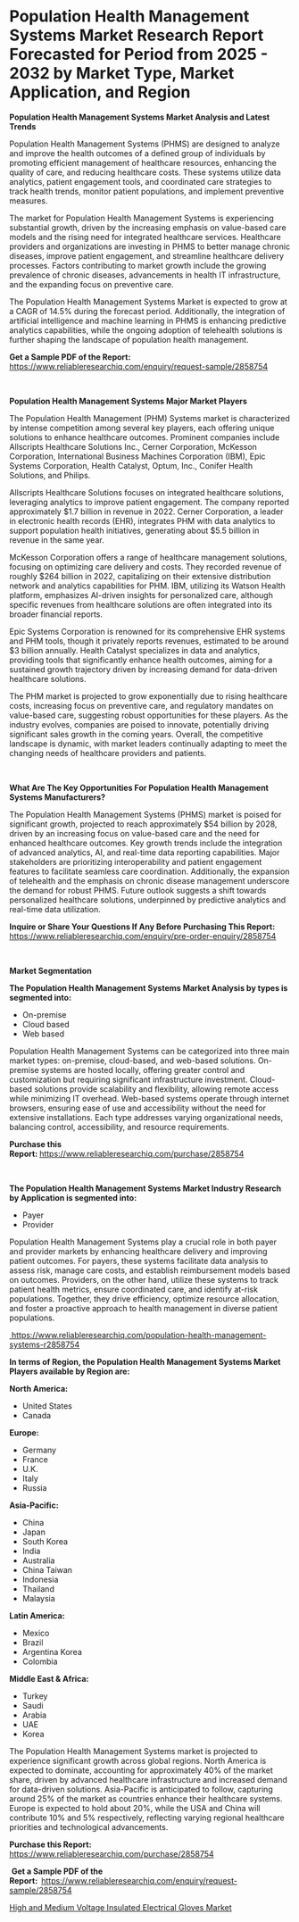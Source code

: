 <p><h1>Population Health Management Systems Market Research Report Forecasted for Period from 2025 -  2032 by Market Type, Market Application, and Region</h1></p><p><strong>Population Health Management Systems Market Analysis and Latest Trends</strong></p>
<p><p>Population Health Management Systems (PHMS) are designed to analyze and improve the health outcomes of a defined group of individuals by promoting efficient management of healthcare resources, enhancing the quality of care, and reducing healthcare costs. These systems utilize data analytics, patient engagement tools, and coordinated care strategies to track health trends, monitor patient populations, and implement preventive measures.</p><p>The market for Population Health Management Systems is experiencing substantial growth, driven by the increasing emphasis on value-based care models and the rising need for integrated healthcare services. Healthcare providers and organizations are investing in PHMS to better manage chronic diseases, improve patient engagement, and streamline healthcare delivery processes. Factors contributing to market growth include the growing prevalence of chronic diseases, advancements in health IT infrastructure, and the expanding focus on preventive care.</p><p>The Population Health Management Systems Market is expected to grow at a CAGR of 14.5% during the forecast period. Additionally, the integration of artificial intelligence and machine learning in PHMS is enhancing predictive analytics capabilities, while the ongoing adoption of telehealth solutions is further shaping the landscape of population health management.</p></p>
<p><strong>Get a Sample PDF of the Report:&nbsp;</strong> <a href="https://www.reliableresearchiq.com/enquiry/request-sample/2858754?utm_campaign=3252&utm_medium=2&utm_source=Github&utm_content=ia&utm_term=12032025&utm_id=population-health-management-systems">https://www.reliableresearchiq.com/enquiry/request-sample/2858754</a></p>
<p>&nbsp;</p>
<p><strong>Population Health Management Systems Major Market Players</strong></p>
<p><p>The Population Health Management (PHM) Systems market is characterized by intense competition among several key players, each offering unique solutions to enhance healthcare outcomes. Prominent companies include Allscripts Healthcare Solutions Inc., Cerner Corporation, McKesson Corporation, International Business Machines Corporation (IBM), Epic Systems Corporation, Health Catalyst, Optum, Inc., Conifer Health Solutions, and Philips.</p><p>Allscripts Healthcare Solutions focuses on integrated healthcare solutions, leveraging analytics to improve patient engagement. The company reported approximately $1.7 billion in revenue in 2022. Cerner Corporation, a leader in electronic health records (EHR), integrates PHM with data analytics to support population health initiatives, generating about $5.5 billion in revenue in the same year.</p><p>McKesson Corporation offers a range of healthcare management solutions, focusing on optimizing care delivery and costs. They recorded revenue of roughly $264 billion in 2022, capitalizing on their extensive distribution network and analytics capabilities for PHM. IBM, utilizing its Watson Health platform, emphasizes AI-driven insights for personalized care, although specific revenues from healthcare solutions are often integrated into its broader financial reports.</p><p>Epic Systems Corporation is renowned for its comprehensive EHR systems and PHM tools, though it privately reports revenues, estimated to be around $3 billion annually. Health Catalyst specializes in data and analytics, providing tools that significantly enhance health outcomes, aiming for a sustained growth trajectory driven by increasing demand for data-driven healthcare solutions.</p><p>The PHM market is projected to grow exponentially due to rising healthcare costs, increasing focus on preventive care, and regulatory mandates on value-based care, suggesting robust opportunities for these players. As the industry evolves, companies are poised to innovate, potentially driving significant sales growth in the coming years. Overall, the competitive landscape is dynamic, with market leaders continually adapting to meet the changing needs of healthcare providers and patients.</p></p>
<p>&nbsp;</p>
<p><strong>What Are The Key Opportunities For Population Health Management Systems Manufacturers?</strong></p>
<p><p>The Population Health Management Systems (PHMS) market is poised for significant growth, projected to reach approximately $54 billion by 2028, driven by an increasing focus on value-based care and the need for enhanced healthcare outcomes. Key growth trends include the integration of advanced analytics, AI, and real-time data reporting capabilities. Major stakeholders are prioritizing interoperability and patient engagement features to facilitate seamless care coordination. Additionally, the expansion of telehealth and the emphasis on chronic disease management underscore the demand for robust PHMS. Future outlook suggests a shift towards personalized healthcare solutions, underpinned by predictive analytics and real-time data utilization.</p></p>
<p><strong>Inquire or Share Your Questions If Any Before Purchasing This Report:</strong> <a href="https://www.reliableresearchiq.com/enquiry/pre-order-enquiry/2858754?utm_campaign=3252&utm_medium=2&utm_source=Github&utm_content=ia&utm_term=12032025&utm_id=population-health-management-systems">https://www.reliableresearchiq.com/enquiry/pre-order-enquiry/2858754</a></p>
<p>&nbsp;</p>
<p><strong>Market Segmentation</strong></p>
<p><strong>The Population Health Management Systems Market Analysis by types is segmented into:</strong></p>
<p><ul><li>On-premise</li><li>Cloud based</li><li>Web based</li></ul></p>
<p><p>Population Health Management Systems can be categorized into three main market types: on-premise, cloud-based, and web-based solutions. On-premise systems are hosted locally, offering greater control and customization but requiring significant infrastructure investment. Cloud-based solutions provide scalability and flexibility, allowing remote access while minimizing IT overhead. Web-based systems operate through internet browsers, ensuring ease of use and accessibility without the need for extensive installations. Each type addresses varying organizational needs, balancing control, accessibility, and resource requirements.</p></p>
<p><strong>Purchase this Report:&nbsp;</strong><a href="https://www.reliableresearchiq.com/purchase/2858754?utm_campaign=3252&utm_medium=2&utm_source=Github&utm_content=ia&utm_term=12032025&utm_id=population-health-management-systems">https://www.reliableresearchiq.com/purchase/2858754</a></p>
<p>&nbsp;</p>
<p><strong>The Population Health Management Systems Market Industry Research by Application is segmented into:</strong></p>
<p><ul><li>Payer</li><li>Provider</li></ul></p>
<p><p>Population Health Management Systems play a crucial role in both payer and provider markets by enhancing healthcare delivery and improving patient outcomes. For payers, these systems facilitate data analysis to assess risk, manage care costs, and establish reimbursement models based on outcomes. Providers, on the other hand, utilize these systems to track patient health metrics, ensure coordinated care, and identify at-risk populations. Together, they drive efficiency, optimize resource allocation, and foster a proactive approach to health management in diverse patient populations.</p></p>
<p><a href="https://www.reliableresearchiq.com/population-health-management-systems-r2858754?utm_campaign=3252&utm_medium=2&utm_source=Github&utm_content=ia&utm_term=12032025&utm_id=population-health-management-systems">&nbsp;https://www.reliableresearchiq.com/population-health-management-systems-r2858754</a></p>
<p><strong>In terms of Region, the Population Health Management Systems Market Players available by Region are:</strong></p>
<p>
    <p> <strong> North America: </strong>
        <ul>
            <li>United States</li>
            <li>Canada</li>
        </ul>
        </p> 
    <p> <strong> Europe: </strong>
        <ul>
            <li>Germany</li>
            <li>France</li>
            <li>U.K.</li>
            <li>Italy</li>
            <li>Russia</li>
        </ul>
        </p> 
    <p> <strong> Asia-Pacific: </strong>
        <ul>
            <li>China</li>
            <li>Japan</li>
            <li>South Korea</li>
            <li>India</li>
            <li>Australia</li>
            <li>China Taiwan</li>
            <li>Indonesia</li>
            <li>Thailand</li>
            <li>Malaysia</li>
        </ul>
        </p> 
    <p> <strong> Latin America: </strong>
        <ul>
            <li>Mexico</li>
            <li>Brazil</li>
            <li>Argentina Korea</li>
            <li>Colombia</li>
        </ul>
        </p> 
    <p> <strong> Middle East & Africa: </strong>
        <ul>
            <li>Turkey</li>
            <li>Saudi</li>
            <li>Arabia</li>
            <li>UAE</li>
            <li>Korea</li>
        </ul>
    </p>
    </p>
<p><p>The Population Health Management Systems market is projected to experience significant growth across global regions. North America is expected to dominate, accounting for approximately 40% of the market share, driven by advanced healthcare infrastructure and increased demand for data-driven solutions. Asia-Pacific is anticipated to follow, capturing around 25% of the market as countries enhance their healthcare systems. Europe is expected to hold about 20%, while the USA and China will contribute 10% and 5% respectively, reflecting varying regional healthcare priorities and technological advancements.</p></p>
<p><strong>Purchase this Report: </strong><a href="https://www.reliableresearchiq.com/purchase/2858754?utm_campaign=3252&utm_medium=2&utm_source=Github&utm_content=ia&utm_term=12032025&utm_id=population-health-management-systems">https://www.reliableresearchiq.com/purchase/2858754</a></p>
<p>&nbsp;<strong>Get a Sample PDF of the Report:&nbsp;&nbsp;</strong><a href="https://www.reliableresearchiq.com/enquiry/request-sample/2858754?utm_campaign=3252&utm_medium=2&utm_source=Github&utm_content=ia&utm_term=12032025&utm_id=population-health-management-systems">https://www.reliableresearchiq.com/enquiry/request-sample/2858754</a></p>
<p><strong></strong></p>
<p><p><a href="https://github.com/ugurgyuri/Market-Research-Report-List-1/blob/main/high-and-medium-voltage-insulated-electrical-gloves-market.md?utm_campaign=3252&utm_medium=2&utm_source=Github&utm_content=ia&utm_term=12032025&utm_id=population-health-management-systems">High and Medium Voltage Insulated Electrical Gloves Market</a></p></p>